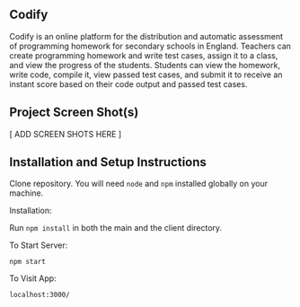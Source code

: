 ## Codify

Codify is an online platform for the distribution and automatic assessment of programming homework for secondary schools in England. Teachers can create programming homework and write test cases, assign it to a class, and view the progress of the students. Students can view the homework, write code, compile it, view passed test cases, and submit it to receive an instant score based on their code output and passed test cases.

## Project Screen Shot(s)

[ ADD SCREEN SHOTS HERE ]

## Installation and Setup Instructions

Clone repository. You will need `node` and `npm` installed globally on your machine.  

Installation:

Run `npm install` in both the main and the client directory.

To Start Server:

`npm start`  

To Visit App:

`localhost:3000/`  

